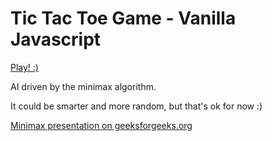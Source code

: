 # Tic Tac Toe Game - Vanilla Javascript

[Play! :)](https://rpora.github.io/tic-tac-toe/)

AI driven by the minimax algorithm.

It could be smarter and more random, but that's ok for now :)


[Minimax presentation on geeksforgeeks.org](http://www.geeksforgeeks.org/minimax-algorithm-in-game-theory-set-1-introduction/)
